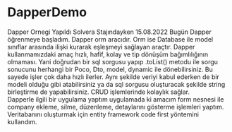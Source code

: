 # DapperDemo
Dapper Ornegi Yapıldı Solvera Stajındayken
15.08.2022 
Bugün Dapper öğrenmeye başladım. Dapper orm aracıdır. Orm ise Database ile model sınıflar arasında ilişki kurarak eşleşmeyi
sağlayan araçtır. Dapper kullanmamızdaki amaç hızlı, hafif, kolay ve tip dönüşüm bağımlılığının olmaması. 
Yani doğrudan bir sql sorgusu yapıp .toList() metodu ile sorgu sonucunu herhangi bir Poco, Dto, model, dynamic ile 
dönebilirsiniz. Bu sayede işler çok daha hızlı ilerler. Aynı şekilde veriyi kabul ederken de bir modeli olduğu gibi 
atabilirsiniz ya da sql sorgusu oluşturacak şekilde string birleştirme de yapabilirsiniz. CRUD işlemlerinde kolaylık sağlar.  
Dapperle ilgili bir uygulama yaptım uygulamada ki amacım form nesnesi ile company ekleme, silme, düzenleme,
detaylarını gösterme işlemleri yaptım. Veritabanını oluşturmak için entity framework code first yöntemini kullandım. 
